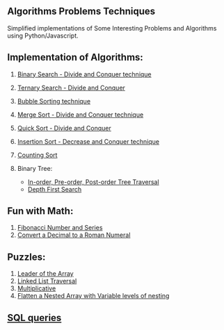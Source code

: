 Algorithms Problems Techniques
-------------------------------------

Simplified implementations of Some Interesting Problems and Algorithms using Python/Javascript.

Implementation of Algorithms:
-----------------------------

1. [Binary Search - Divide and Conquer technique](Algorithms/BinarySearch.py)
2. [Ternary Search - Divide and Conquer](Algorithms/TernarySearch.py)

3. [Bubble Sorting technique](Algorithms/BubbleSort.py)
4. [Merge Sort - Divide and Conquer technique](Algorithms/MergeSort.py)
5. [Quick Sort - Divide and Conquer](Algorithms/QuickSort.py) 
6. [Insertion Sort - Decrease and Conquer technique](Algorithms/insertionSort.py)
7. [Counting Sort](Algorithms/TernarySearch.py)

8. Binary Tree:
	- [In-order, Pre-order, Post-order Tree Traversal](Algorithms/BTree.py)
	- [Depth First Search](Algorithms/BTree.py)

Fun with Math:
--------------

1. [Fibonacci Number and Series](Math/Fibonacci.py)
2. [Convert a Decimal to a Roman Numeral](Math/RomanConverter.js)

Puzzles:
--------

1. [Leader of the Array](Puzzles/Leader_of_the_array_prob.py)
2. [Linked List Traversal](Pzzles/LinkedList_Traversal_prob.py)
3. [Multiplicative](Puzzles/multiplicative_prob.py)
4. [Flatten a Nested Array with Variable levels of nesting](Puzzles/FlattenArray.js)

[SQL queries](SQL_queries)
-------------

